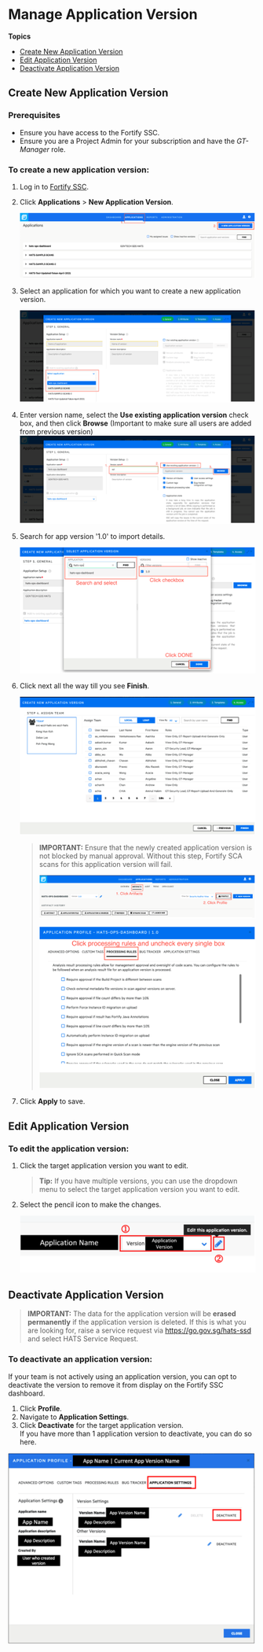 # Manage Application Version

**Topics**
- [Create New Application Version](#create-new-application-version)
- [Edit Application Version](#edit-application-version)
- [Deactivate Application Version](#deactivate-application-version)

## Create New Application Version

### Prerequisites
- Ensure you have access to the Fortify SSC.
- Ensure you are a Project Admin for your subscription and have the *GT-Manager* role.

### To create a new application version:
1. Log in to [Fortify SSC](https://ssc.hats.stack.gov.sg/ssc).
1. Click **Applications** > **New Application Version**.

    ![New Application Version](fortify-new-app-version.png)
1. Select an application for which you want to create a new application version.

    ![Application](fortify-select-app.png)
1. Enter version name, select the **Use existing application version** check box, and then click **Browse** (Important to make sure all users are added from previous version)
    ![Existing Application Version](fortify-use-existing-app-ver.png)
1. Search for app version '1.0' to import details.

    ![Select Application Version](fortify-search-app-ver.png)
1. Click next all the way till you see **Finish**.

    ![Finish](fortify-app-ver-finish.png)

    >**IMPORTANT:** Ensure that the newly created application version is not blocked by manual approval. Without this step, Fortify SCA scans for this application version will fail.
    >
    >![Click Artifact](fortify-app-ver-artifacts.png)
    >
    >![Click Processing Rules](fortify-processing-rules.png)
    
1. Click **Apply** to save.

## Edit Application Version

### To edit the application version:

1. Click the target application version you want to edit.
    >**Tip:** If you have multiple versions, you can use the dropdown menu to select the target application version you want to edit.
1. Select the pencil icon to make the changes.

    ![Edit Application Version](fortify-edit-app-ver.png)


## Deactivate Application Version

>**IMPORTANT:** The data for the application version will be **erased permanently** if the application version is deleted. If this is what you are looking for, raise a service request via https://go.gov.sg/hats-ssd and select HATS Service Request. 

### To deactivate an application version:
If your team is not actively using an application version, you can opt to deactivate the version to remove it from display on the Fortify SSC dashboard.

1. Click **Profile**.
1. Navigate to **Application Settings**.
1. Click **Deactivate** for the target application version.  
If you have more than 1 application version to deactivate, you can do so here.

![Deactivate Application Version](fortify-delete-app-ver.png)